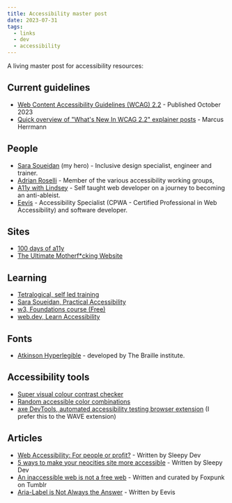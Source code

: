 ```yaml
---
title: Accessibility master post
date: 2023-07-31
tags:
  - links
  - dev
  - accessibility
---
```


A living master post for accessibility resources:

## Current guidelines
* [Web Content Accessibility Guidelines (WCAG) 2.2](https://www.w3.org/TR/WCAG22) - Published October 2023
* [Quick overview of "What's New In WCAG 2.2" explainer posts](https://marcus.io/blog/overview-of-wcag22-posts) - Marcus Herrmann

## People
* [Sara Soueidan](https://www.sarasoueidan.com) (my hero) - Inclusive design specialist, engineer and trainer.
* [Adrian Roselli](https://adrianroselli.com) - Member of the various accessibility working groups,
* [A11y with Lindsey](https://www.a11ywithlindsey.com) - Self taught web developer on a journey to becoming an anti-ableist.
* [Eevis](https://eevis.codes/) - Accessibility Specialist (CPWA - Certified Professional in Web Accessibility) and software developer.

## Sites
* [100 days of a11y](https://100daysofa11y.com)
* [The Ultimate Motherf*cking Website](https://theultimatemotherfuckingwebsite.com/)

## Learning
* [Tetralogical, self led training](https://tetralogical.com/services/self-led-training)
* [Sara Soueidan, Practical Accessibility](https://practical-accessibility.today)
* [w3, Foundations course (Free)](https://www.w3.org/WAI/courses/foundations-course)
* [web.dev, Learn Accessibility](https://web.dev/learn/accessibility)

## Fonts
* [Atkinson Hyperlegible](https://brailleinstitute.org/freefont) - developed by The Braille institute.

## Accessibility tools
* [Super visual colour contrast checker](https://colourcontrast.cc)
* [Random accessible color combinations](https://randoma11y.com/)
* [axe DevTools, automated accessibility testing browser extension](https://www.deque.com/axe/browser-extensions/) (I prefer this to the WAVE extension)

## Articles
* [Web Accessibility: For people or profit?](https://sleepydev.neocities.org/posts/Web%20accessibility-%20for%20people%20or%20profit%3F) - Written by Sleepy Dev
* [5 ways to make your neocities site more accessible](https://sleepydev.neocities.org/posts/5%20Ways%20to%20make%20your%20Neocities%20site%20more%20accessible) - Written by Sleepy Dev
* [An inaccessible web is not a free web](https://www.tumblr.com/foxpunk/700063063948312576/hey-you-yeah-you-with-the-cool-neocities) - Written and curated by Foxpunk on Tumblr
* [Aria-Label is Not Always the Answer](https://eevis.codes/blog/2021-11-29/aria-label-is-not-always-the-answer/) - Written by Eevis